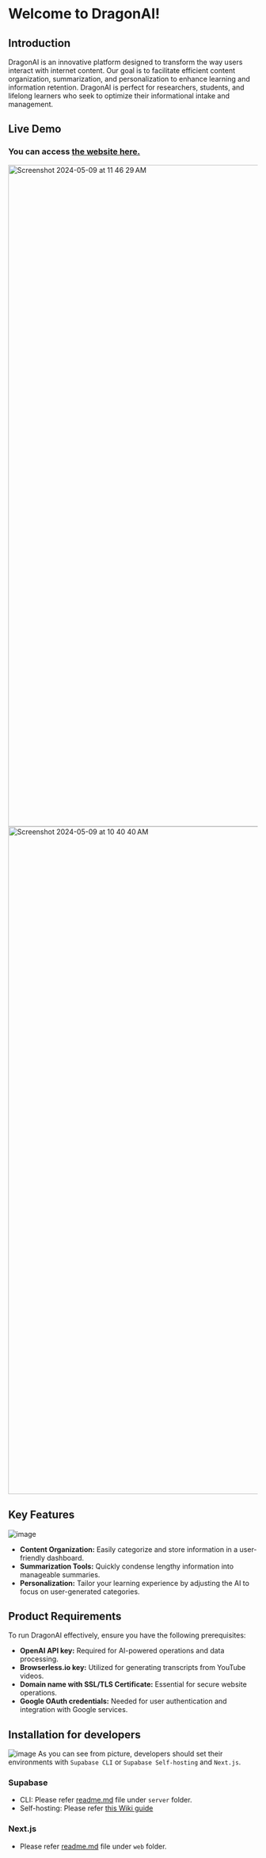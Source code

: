 # Welcome to DragonAI!
## Introduction
DragonAI is an innovative platform designed to transform the way users interact with internet content. Our goal is to facilitate efficient content organization, summarization, and personalization to enhance learning and information retention. DragonAI is perfect for researchers, students, and lifelong learners who seek to optimize their informational intake and management.

## Live Demo
### You can access [the website here.](https://www.dragonai.live/)
<img width="1335" alt="Screenshot 2024-05-09 at 11 46 29 AM" src="https://github.com/mlim-usfca/PersonalKnowledge/assets/66104189/9ede04e1-73b3-4ba4-8554-d2a6c2e894fa">
<img width="1347" alt="Screenshot 2024-05-09 at 10 40 40 AM" src="https://github.com/mlim-usfca/PersonalKnowledge/assets/66104189/07c52b6b-b823-4ff3-b5e3-513d6bb30294">



## Key Features
![image](https://github.com/mlim-usfca/PersonalKnowledge/assets/66104189/8e38a4e7-6a2a-4ebc-86ed-c3b2e4523f53)
- **Content Organization:** Easily categorize and store information in a user-friendly dashboard.
- **Summarization Tools:** Quickly condense lengthy information into manageable summaries.
- **Personalization:** Tailor your learning experience by adjusting the AI to focus on user-generated categories.

## Product Requirements
To run DragonAI effectively, ensure you have the following prerequisites:
- **OpenAI API key:** Required for AI-powered operations and data processing.
- **Browserless.io key:** Utilized for generating transcripts from YouTube videos.
- **Domain name with SSL/TLS Certificate:** Essential for secure website operations.
- **Google OAuth credentials:** Needed for user authentication and integration with Google services.

## Installation for developers 
![image](https://github.com/mlim-usfca/PersonalKnowledge/assets/66104189/d780bccc-82fe-465e-8164-341e65aaeb71)
As you can see from picture, developers should set their environments with `Supabase CLI` or `Supabase Self-hosting` and `Next.js`.
### Supabase
- CLI: Please refer [readme.md](https://github.com/mlim-usfca/PersonalKnowledge/blob/main/server/README.md) file under `server` folder.
- Self-hosting: Please refer [this Wiki guide](https://github.com/mlim-usfca/PersonalKnowledge/wiki/%F0%9F%91%89-Project-Guide-for-developers-(branch:-dev))

### Next.js
- Please refer [readme.md](https://github.com/mlim-usfca/PersonalKnowledge/blob/main/README.md) file under `web` folder.


